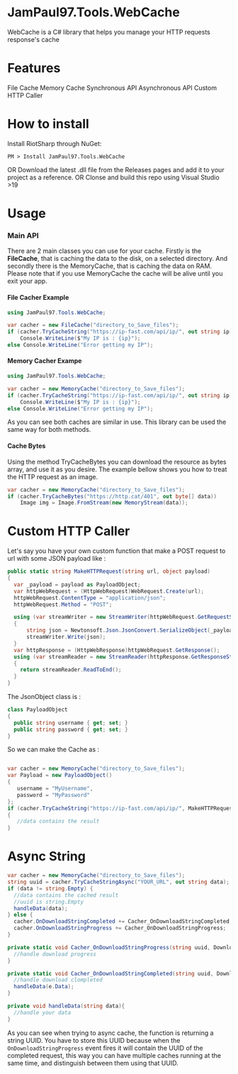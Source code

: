 
# JamPaul97.Tools.WebCache
WebCache is a C# library that helps you manage your HTTP requests response's cache

# Features
  File Cache
  Memory Cache
  Synchronous API 
  Asynchronous API
  Custom HTTP Caller

# How to install
  Install RiotSharp through NuGet:
  ```
  PM > Install JamPaul97.Tools.WebCache
  ```
  OR
  Download the latest .dll file from the Releases pages and add it to your project as a reference.
  OR
  Clonse and build this repo using Visual Studio >19

# Usage
### Main API
There are 2 main classes you can use for your cache. Firstly is the **FileCache**, that is caching the data to the disk, on a selected directory. And secondly there is the MemoryCache, that is caching the data on RAM. Please note that if you use MemoryCache the cache will be alive until you exit your app.

#### File Cacher Example
```c#
using JamPaul97.Tools.WebCache;

var cacher = new FileCache("directory_to_Save_files");
if (cacher.TryCacheString("https://ip-fast.com/api/ip/", out string ip))
	Console.WriteLine($"My IP is : {ip}");
else Console.WriteLine("Error getting my IP");
```
#### Memory Cacher Exampe
```c#
using JamPaul97.Tools.WebCache;

var cacher = new MemoryCache("directory_to_Save_files");
if (cacher.TryCacheString("https://ip-fast.com/api/ip/", out string ip))
	Console.WriteLine($"My IP is : {ip}");
else Console.WriteLine("Error getting my IP");
```

As you can see both caches are similar in use. This library can be used the same way for both methods.

#### Cache Bytes
Using the method TryCacheBytes you can download the resource as bytes array, and use it as you desire. The example bellow shows you how to treat the HTTP request as an image.
```c#
var cacher = new MemoryCache("directory_to_Save_files");
if (cacher.TryCacheBytes("https://http.cat/401", out byte[] data))
	Image img = Image.FromStream(new MemoryStream(data));
```
# Custom HTTP Caller
Let's say you have your own custom function that make a POST request to url with some JSON payload like : 
```c#
public static string MakeHTTPRequest(string url, object payload)
{
  var _payload = payload as PayloadObject;
  var httpWebRequest = (HttpWebRequest)WebRequest.Create(url);
  httpWebRequest.ContentType = "application/json";
  httpWebRequest.Method = "POST";

  using (var streamWriter = new StreamWriter(httpWebRequest.GetRequestStream()))
  {
      string json = Newtonsoft.Json.JsonConvert.SerializeObject(_payload);
      streamWriter.Write(json);
  }
  var httpResponse = (HttpWebResponse)httpWebRequest.GetResponse();
  using (var streamReader = new StreamReader(httpResponse.GetResponseStream()))
  {
    return streamReader.ReadToEnd();
  }
}
```
The JsonObject class is : 
```c#
class PayloadObject
{
  public string username { get; set; }
  public string password { get; set; }
}
 ```
 
 So we can make the Cache as : 
 ```c#
 
 var cacher = new MemoryCache("directory_to_Save_files");
var Payload = new PayloadObject()
{
	username = "MyUsername",
	password = "MyPassword"
};
if (cacher.TryCacheString("https://ip-fast.com/api/ip/", MakeHTTPRequest, out string data, 10, Payload))
{
	//data contains the result
}
```

# Async String

```c#
var cacher = new MemoryCache("directory_to_Save_files");
string uuid = cacher.TryCacheStringAsync("YOUR_URL", out string data);
if (data != string.Empty) {
  //data contains the cached result
  //uuid is string.Empty
  handleData(data);
} else {
  cacher.OnDownloadStringCompleted += Cacher_OnDownloadStringCompleted;
  cacher.OnDownloadStringProgress += Cacher_OnDownloadStringProgress;
}

private static void Cacher_OnDownloadStringProgress(string uuid, DownloadProgressChangedEventArgs args) {
  //handle download progress
}

private static void Cacher_OnDownloadStringCompleted(string uuid, DownloadStringCompletedEventArgs e) {
  //handle download clompleted
  handleData(e.Data);
}

private void handleData(string data){
  //handle your data
}
```

As you can see when trying to async cache, the function is returning a string UUID. You have to store this UUID because when the ```OnDownloadStringProgress``` event fires it will contain the UUID of the completed request, this way you can have multiple caches running at the same time, and distinguish between them using that UUID.
 
 

